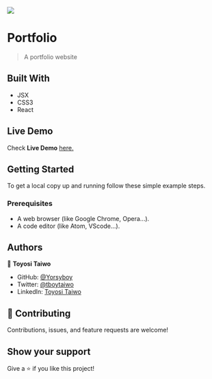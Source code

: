 ![](https://img.shields.io/badge/Microverse-blueviolet)

# Portfolio

> A portfolio website 



## Built With

- JSX
- CSS3
- React

## Live Demo

Check **Live Demo** [here.]("https://taiwotoyosi.netlify.app/")

## Getting Started

To get a local copy up and running follow these simple example steps.

### Prerequisites

- A web browser (like Google Chrome, Opera...).
- A code editor (like Atom, VScode...).


## Authors

👤 **Toyosi Taiwo**

- GitHub: [@Yorsyboy](https://github.com/Yorsyboy)
- Twitter: [@tboytaiwo](https://twitter.com/Tboytaiwo)
- LinkedIn: [Toyosi Taiwo](https://linkedin.com/in/taiwo-toyosi)

## 🤝 Contributing

Contributions, issues, and feature requests are welcome!

## Show your support

Give a ⭐️ if you like this project!
